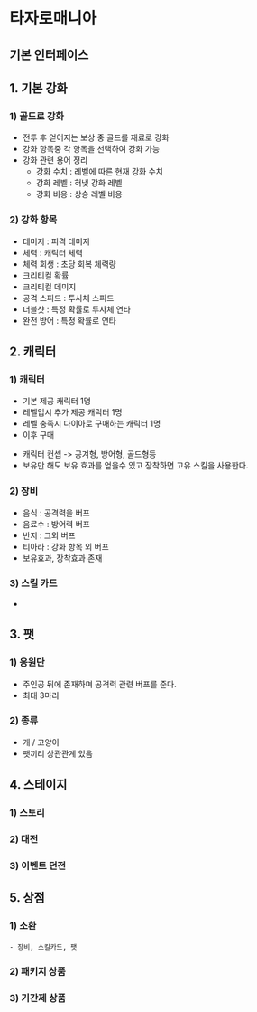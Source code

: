 # 타자로매니아
## 기본 인터페이스


## 1. 기본 강화
### 1) 골드로 강화 
   - 전투 후 얻어지는 보상 중 골드를 재료로 강화
   - 강화 항목중 각 항목을 선택하여 강화 가능
   - 강화 관련 용어 정리
      - 강화 수치 : 레벨에 따른 현재 강화 수치
      - 강화 레벨 : 혀냊 강화 레벨
      - 강화 비용 : 상승 레벨 비용

### 2) 강화 항목
   - 데미지 : 피격 데미지
   - 체력 : 캐릭터 체력
   - 체력 회생 : 초당 회복 체력량
   - 크리티컬 확률 
   - 크리티컬 데미지 
   - 공격 스피드 : 투사체 스피드
   - 더블샷 : 특정 확률로 투사체 연타
   - 완전 방어 : 특정 확률로 연타

## 2. 캐릭터
### 1) 캐릭터
   - 기본 제공 캐릭터 1명
   - 레벨업시 추가 제공 캐릭터 1명
   - 레벨 충족시 다이아로 구매하는 캐릭터 1명 
   - 이후 구매 
   * 캐릭터 컨셉 -> 공겨형, 방어형, 골드형등 
   * 보유만 해도 보유 효과를 얻을수 있고 장착하면 고유 스킬을 사용한다.

### 2) 장비
   - 음식 : 공격력을 버프
   - 음료수 : 방어력 버프
   - 반지 : 그외 버프
   - 티아라 : 강화 항목 외 버프
   - 보유효과, 장착효과 존재
### 3) 스킬 카드
   - 
## 3. 팻
### 1) 응원단 
   - 주인공 뒤에 존재하며 공격력 관련 버프를 준다. 
   - 최대 3마리

### 2) 종류
   - 개 / 고양이
   - 팻끼리 상관관계 있음

## 4. 스테이지 
### 1) 스토리
### 2) 대전
### 3) 이벤트 던전 

## 5. 상점
### 1) 소환
    - 장비, 스킬카드, 팻
### 2) 패키지 상품
### 3) 기간제 상품

